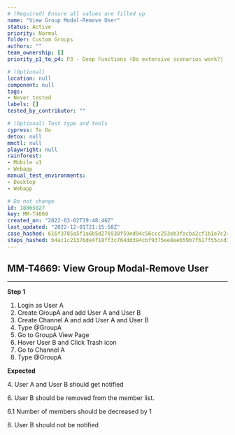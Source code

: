 ```yaml
---
# (Required) Ensure all values are filled up
name: "View Group Modal-Remove User"
status: Active
priority: Normal
folder: Custom Groups
authors: ""
team_ownership: []
priority_p1_to_p4: P3 - Deep Functions (Do extensive scenarios work?)

# (Optional)
location: null
component: null
tags: 
- Never tested
labels: []
tested_by_contributor: ""

# (Optional) Test type and tools
cypress: To Do
detox: null
mmctl: null
playwright: null
rainforest: 
- Mobile v1
- Webapp
manual_test_environments: 
- Desktop
- Webapp

# Do not change
id: 18865027
key: MM-T4669
created_on: "2022-03-02T19:48:46Z"
last_updated: "2022-12-01T21:15:58Z"
case_hashed: 616f3785a5f1a6b5d276930f59ed94c56ccc253eb3facba2cf1b1e7c24664e8b170fbf10db53073f0ee8f32b2160daf5
steps_hashed: b4ac1c21376de4f18ff3c764dd394cbf9375ee8ee659b7f617f55ccd12558bae6f07f1385174c6b38fdceaf7e3728518
---
```


<!-- (Auto-generated) Based on frontmatter's "key" and "name" -->

## MM-T4669: View Group Modal-Remove User

---

**Step 1**

1. Login as User A
2. Create GroupA and add User A and User B
3. Create Channel A and add User A and User B
4. Type @GroupA
5. Go to GroupA View Page
6. Hover User B and Click Trash icon
7. Go to Channel A
8. Type @GroupA

**Expected**

4\. User A and User B should get notified

6\. User B should be removed from the member list.

6.1 Number of members should be decreased by 1

8\. User B should not be notified
